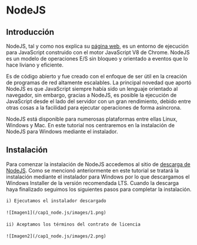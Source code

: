 # NodeJS

## Introducción

NodeJS, tal y como nos explica su [página web](https://nodejs.org/es/), es un entorno de ejecución para JavaScript
construido con el motor JavaScript V8 de Chrome. NodeJS es un modelo de operaciones E/S sin bloqueo y orientado a 
eventos que lo hace liviano y eficiente.

Es de código abierto y fue creado con el enfoque de ser útil en la creación de programas de red altamente
escalables. La principal novedad que aportó NodeJS es que JavaScript siempre había sido un lenguaje orientado
al navegador, sin embargo, gracias a NodeJS, es posible la ejecución de JavaScript desde el lado del servidor
con un gran rendimiento, debido entre otras cosas a la facilidad para ejecutar operaciones de forma asíncrona.

NodeJS está disponible para numerosas plataformas entre ellas Linux, Windows y Mac. En este tutorial nos
centraremos en la instalación de NodeJS para Windows mediante el instalador.

## Instalación

Para comenzar la instalación de NodeJS accedemos al sitio de [descarga de NodeJS](https://nodejs.org/es/download/).
Como se mencionó anteriormente en este tutorial se tratará la instalación mediante el instalador para Windows por
lo que descargamos el Windows Installer de la versión recomendada LTS. Cuando la descarga haya finalizado seguimos
los siguientes pasos para completar la instalación.

    i) Ejecutamos el instalador descargado
    
    ![Imagen1](/cap1_node.js/images/1.png)
    
    ii) Aceptamos los términos del contrato de licencia
    
    ![Imagen2](/cap1_node.js/images/2.png)